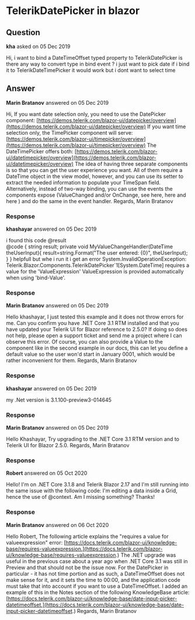 # TelerikDatePicker in blazor

## Question

**kha** asked on 05 Dec 2019

Hi, i want to bind a DateTimeOffset typed property to TelerikDatePicker is there any way to convert type in bind event ? i just want to pick date if i bind it to TelerikDateTimePicker it would work but i dont want to select time

## Answer

**Marin Bratanov** answered on 05 Dec 2019

Hi, If you want date selection only, you need to use the DatePicker component: [https://demos.telerik.com/blazor-ui/datepicker/overview](https://demos.telerik.com/blazor-ui/datepicker/overview) If you want time selection only, the TimePicker component will serve: [https://demos.telerik.com/blazor-ui/timepicker/overview](https://demos.telerik.com/blazor-ui/timepicker/overview) The DateTimePicker offers both: [https://demos.telerik.com/blazor-ui/datetimepicker/overview](https://demos.telerik.com/blazor-ui/datetimepicker/overview) The idea of having three separate components is so that you can get the user experience you want. All of them require a DateTime object in the view model, however, and you can use its setter to extract the needed information to populate your TimeSpan field. Alternatively, instead of two-way binding, you can use the events the components expose (ValueChanged and/or OnChange, see here, here and here ) and do the same in the event handler. Regards, Marin Bratanov

### Response

**khashayar** answered on 05 Dec 2019

i found this code @result<br /> <TelerikDatePicker ValueChanged="@( (DateTime d)=> MyValueChangeHandler(d) )"></TelerikDatePicker> @code { string result; private void MyValueChangeHandler(DateTime theUserInput){ result=string.Format("The user entered: {0}", theUserInput); } } helpfull but whe i run it i get an error System.InvalidOperationException: Telerik.Blazor.Components.TelerikDatePicker`1[System.DateTime] requires a value for the 'ValueExpression' ValueExpression is provided automatically when using 'bind-Value'.

### Response

**Marin Bratanov** answered on 05 Dec 2019

Hello khashayar, I just tested this example and it does not throw errors for me. Can you confirm you have .NET Core 3.1 RTM installed and that you have updated your Telerik UI for Blazor reference to 2.5.0? If doing so does not help, please open a support ticket and send me a project where I can observe this error. Of course, you can also provide a Value to the component like in the second example in our docs, this can let you define a default value so the user won'd start in January 0001, which would be rather inconvenient for them. Regards, Marin Bratanov

### Response

**khashayar** answered on 05 Dec 2019

my .Net version is 3.1.100-preview3-014645

### Response

**Marin Bratanov** answered on 05 Dec 2019

Hello Khashayar, Try upgrading to the .NET Core 3.1 RTM version and to Telerik UI for Blazor 2.5.0. Regards, Marin Bratanov

### Response

**Robert** answered on 05 Oct 2020

Hello! I'm on .NET Core 3.1.8 and Telerik Blazor 2.17 and I'm still running into the same issue with the following code: <TelerikDatePicker Value="@context.DateEffective.Date" ValueChanged="@((DateTime d)=> context.DateEffective=new DateTimeOffset(d))" Format="d" /> I'm editing a data inside a Grid, hence the use of @context. Am I missing something? Thanks!

### Response

**Marin Bratanov** answered on 06 Oct 2020

Hello Robert, The following article explains the "requires a value for valueexpression" error: [https://docs.telerik.com/blazor-ui/knowledge-base/requires-valueexpression.](https://docs.telerik.com/blazor-ui/knowledge-base/requires-valueexpression.) The .NET upgrade was useful in the previous case about a year ago when .NET Core 3.1 was still in Preview and that should not be the issue now. For the DatePicker in particular - it has not time portion and as such, a DateTimeOffset does not make sense for it, and it sets the time to 00:00, and the application code must take that into account if you want to use a DateTimeOffset. I added an example of this in the Notes section of the following KnowledgeBase article: [https://docs.telerik.com/blazor-ui/knowledge-base/date-input-picker-datetimeoffset.](https://docs.telerik.com/blazor-ui/knowledge-base/date-input-picker-datetimeoffset.) Regards, Marin Bratanov
